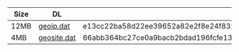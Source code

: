 |    Size   |     DL  | sha512sum |
|  ---  |  ---  |  ---  |
| 12MB | [geoip.dat](https://cdn.jsdelivr.net/gh/googleians/Rules@main/geoip.dat) | e13cc22ba58d22ee39652a82e2f8e24f8321c63265ee39ff93309d9b5535fee8af1342ad458e5010a402ec85acc01cb78d3fa40d5f9cdf0d80268cd9d3270b06 |
| 4MB | [geosite.dat](https://cdn.jsdelivr.net/gh/googleians/Rules@main/geosite.dat) | 66abb364bc27ce0a9bacb2bdad196fcfe1378bb8d7f790033e453fdf2597ed87b13e1c3ee3d23f4378c829d28ce8a90195d6ecfafa8cf6ede3a7a74cac58db1e |

